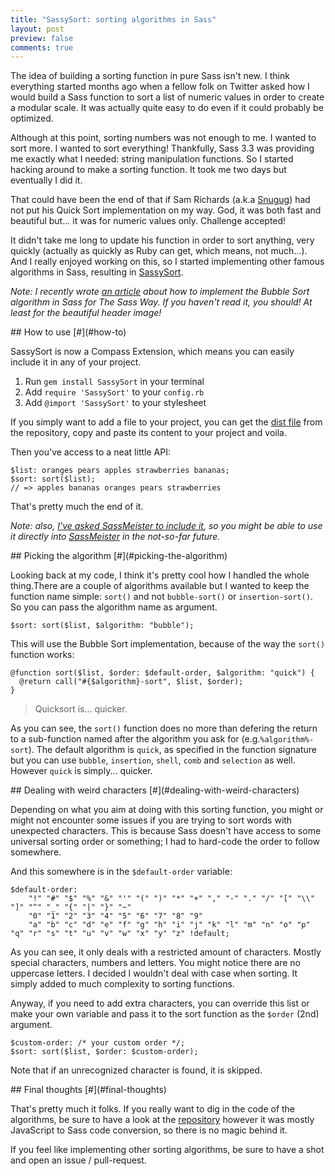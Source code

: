 ```yaml
---
title: "SassySort: sorting algorithms in Sass"
layout: post
preview: false
comments: true
---
```

<section>
The idea of building a sorting function in pure Sass isn't new. I think everything started months ago when a fellow folk on Twitter asked how I would build a Sass function to sort a list of numeric values in order to create a modular scale. It was actually quite easy to do even if it could probably be optimized.

Although at this point, sorting numbers was not enough to me. I wanted to sort more. I wanted to sort everything! Thankfully, Sass 3.3 was providing me exactly what I needed: string manipulation functions. So I started hacking around to make a sorting function. It took me two days but eventually I did it.

That could have been the end of that if Sam Richards (a.k.a [Snugug](https://twitter.com/snugug)) had not put his Quick Sort implementation on my way. God, it was both fast and beautiful but... it was for numeric values only. Challenge accepted!

It didn't take me long to update his function in order to sort anything, very quickly (actually as quickly as Ruby can get, which means, not much...). And I really enjoyed working on this, so I started implementing other famous algorithms in Sass, resulting in [SassySort](https://github.com/HugoGiraudel/SassySort).

*Note: I recently wrote [an article](http://thesassway.com/advanced/implementing-bubble-sort-with-sass) about how to implement the Bubble Sort algorithm in Sass for The Sass Way. If you haven't read it, you should! At least for the beautiful header image!*
</section>
<section id="how-to">
## How to use [#](#how-to)

SassySort is now a Compass Extension, which means you can easily include it in any of your project. 

1. Run `gem install SassySort` in your terminal
2. Add `require 'SassySort'` to your `config.rb`
3. Add `@import 'SassySort'` to your stylesheet

If you simply want to add a file to your project, you can get the [dist file](https://github.com/HugoGiraudel/SassySort/blob/master/dist/_SassySort.scss) from the repository, copy and paste its content to your project and voila.

Then you've access to a neat little API:

<pre class="language-scss"><code>$list: oranges pears apples strawberries bananas;
$sort: sort($list);
// => apples bananas oranges pears strawberries</code></pre>

That's pretty much the end of it.

*Note: also, [I've asked SassMeister to include it](https://github.com/jedfoster/SassMeister/issues/64#issuecomment-35530071), so you might be able to use it directly into [SassMeister](http://sassmeister.com/) in the not-so-far future.*

</section>
<section id="picking-the-algorithm">
## Picking the algorithm [#](#picking-the-algorithm)

Looking back at my code, I think it's pretty cool how I handled the whole thing.There are a couple of algorithms available but I wanted to keep the function name simple: `sort()` and not `bubble-sort()` or `insertion-sort()`. So you can pass the algorithm name as argument.

<pre class="language-scss"><code>$sort: sort($list, $algorithm: "bubble");</code></pre>

This will use the Bubble Sort implementation, because of the way the `sort()` function works:

<pre class="language-scss"><code>@function sort($list, $order: $default-order, $algorithm: "quick") {
  @return call("#{$algorithm}-sort", $list, $order);
}</code></pre>

<blockquote class="pull-quote--right">Quicksort is... quicker.</blockquote>

As you can see, the `sort()` function does no more than defering the return to a sub-function named after the algorithm you ask for (e.g.`%algorithm%-sort`). The default algorithm is `quick`, as specified in the function signature but you can use `bubble`, `insertion`, `shell`, `comb` and `selection` as well. However `quick` is simply... quicker.
</section>
<section id="dealing-with-weird-characters">
## Dealing with weird characters [#](#dealing-with-weird-characters)

Depending on what you aim at doing with this sorting function, you might or might not encounter some issues if you are trying to sort words with unexpected characters. This is because Sass doesn't have access to some universal sorting order or something; I had to hard-code the order to follow somewhere.

And this somewhere is in the `$default-order` variable:

<pre class="language-scss"><code>$default-order:
	"!" "#" "$" "%" "&" "'" "(" ")" "*" "+" "," "-" "." "/" "[" "\\" "]" "^" "_" "{" "|" "}" "~"
	"0" "1" "2" "3" "4" "5" "6" "7" "8" "9"
	"a" "b" "c" "d" "e" "f" "g" "h" "i" "j" "k" "l" "m" "n" "o" "p" "q" "r" "s" "t" "u" "v" "w" "x" "y" "z" !default;</code></pre>

As you can see, it only deals with a restricted amount of characters. Mostly special characters, numbers and letters. You might notice there are no uppercase letters. I decided I wouldn't deal with case when sorting. It simply added to much complexity to sorting functions.

Anyway, if you need to add extra characters, you can override this list or make your own variable and pass it to the sort function as the `$order` (2nd) argument.

<pre class="language-scss"><code>$custom-order: /* your custom order */;
$sort: sort($list, $order: $custom-order);</code></pre>

Note that if an unrecognized character is found, it is skipped.
</section>
<section id="final-thoughts">
## Final thoughts [#](#final-thoughts)

That's pretty much it folks. If you really want to dig in the code of the algorithms, be sure to have a look at the [repository](https://github.com/HugoGiraudel/SassySort) however it was mostly JavaScript to Sass code conversion, so there is no magic behind it. 

If you feel like implementing other sorting algorithms, be sure to have a shot and open an issue / pull-request.
</section>
